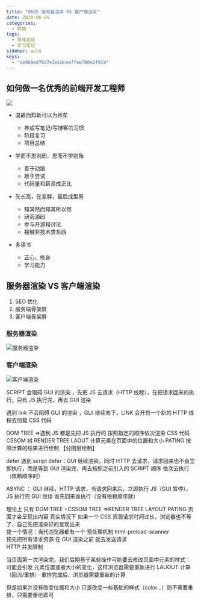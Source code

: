 ```yaml
---
title: "0605 服务器渲染 VS 客户端渲染"
date: 2020-06-05
categories:
  - 前端
tags:
  - 珠峰高级
  - 学习笔记
sidebar: auto
keys:
  - "de9b9ed78d7e2e1dceeffee780e2f919"
---
```


## 如何做一名优秀的前端开发工程师

![](http://picbed.04091020.xyz/20200610101746.png)



* 温故而知新可以为师矣
    - 养成写笔记/写博客的习惯
    - 阶段复习
    - 项目总结

* 学而不思则罔、思而不学则殆
    - 善于动脑
    - 敢于尝试
    - 代码量和薪资成正比

* 先长高，在变胖，最后成型男
    - 知其然而知其所以然
    - 研究源码
    - 参与开源和讨论
    - 接触非技术类东西

* 多读书
    - 正心、修身
    - 学习能力

## 服务器渲染 VS 客户端渲染

1. SEO 优化
2. 服务端骨架屏
3. 客户端骨架屏

### 服务器渲染
![服务器渲染](http://picbed.04091020.xyz/20200610102455.png)

### 客户端渲染
![客户端渲染](http://picbed.04091020.xyz/20200610102717.png)

SCRIPT 会阻碍 GUI 的渲染 ，先把 JS 去请求（HTTP 线程），在把请求回来的执行，只有 JS 执行完，再去 GUI 渲染

遇到 link 不会阻碍 GUI 的渲染 ，GUI 继续向下，LINK 会开启一个新的 HTTP 线程去加载 CSS 代码

DOM TREE
=>遇到 JS 都是先把 JS 执行的
按照指定的顺序依次渲染 CSS 代码 CSSOM 树
RENDER TREE
LAOUT 计算元素在页面中的位置和大小
PATING 按照计算的结果进行绘制
【分图层绘制】

defer 遇到 script defer：GUI 继续渲染，同时 HTTP 去请求，请求回来也不会立即执行，而是等到 GUI 渲染完，再去按照之前引入的 SCRIPT 顺序 依次去执行 （依赖顺序的）

ASYNC ： GUI 继续，HTTP 请求，当请求回来后，立即执行 JS（GUI 暂停），JS 执行完 GUI 继续 谁先回来谁执行（没有依赖顺序就）

理论上 只有 DOM TREE +CSSOM TREE =>RENDER TREE LAYOUT PATING 页面才会呈现出内容
真实情况下 如果一个 CSS 资源请求时间过长，浏览器也不等了，自己先把渲染好的呈现出来  
提一个情况：当代浏览器都有一个 预处理机制 html-preload-scanner  
预先把所有请求资源 在 GUI 渲染之前 就去发送请求  
HTTP 并发限制

当页面第一次渲染完，我们后期基于某些操作可能要去修改页面中元素的样式：
可能会引发 元素位置或者大小的变化，这样浏览器需要重新进行 LAUOUT 计算（回流/重排）
重排完成后，浏览器需要重新的计算

但是如果并没有改变位置和大小 只是改变一些基础的样式（color...）则不需要重排，只需要重绘即可

